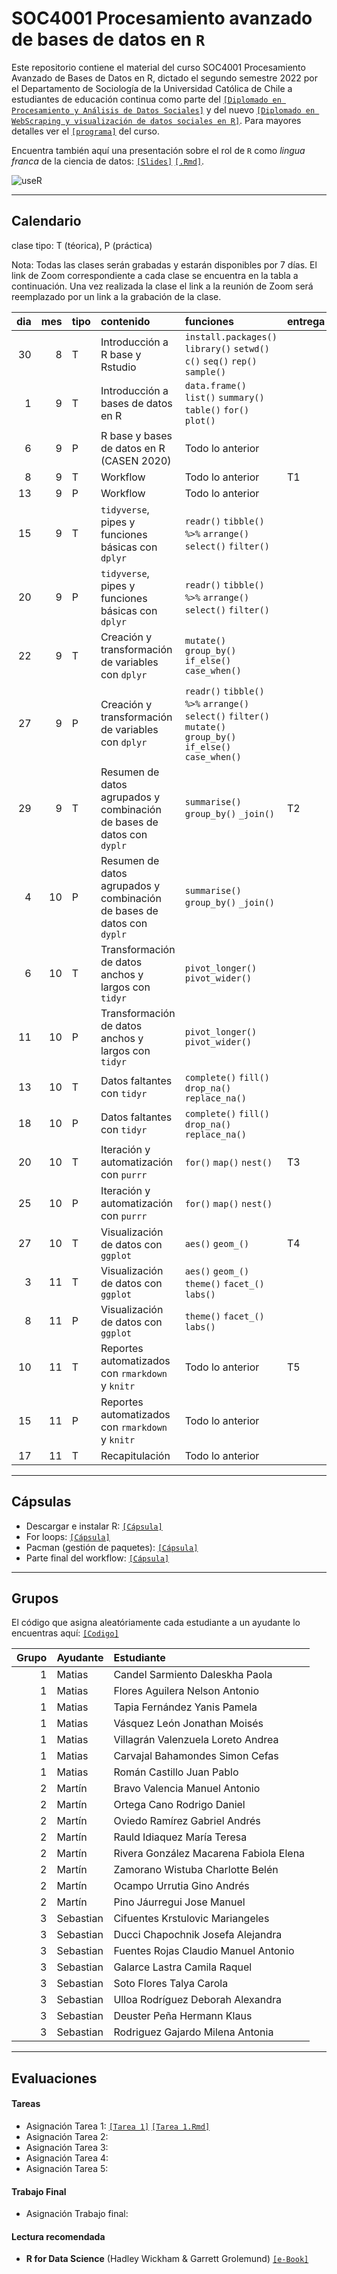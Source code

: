 # SOC4001 Procesamiento avanzado de bases de datos en `R`
Este repositorio contiene el material del curso SOC4001 Procesamiento Avanzado de Bases de Datos en R, dictado el segundo semestre 2022 por el Departamento de Sociología de la Universidad Católica de Chile a estudiantes de educación continua como parte del [`[Diplomado en Procesamiento y Análisis de Datos Sociales]`](https://educacioncontinua.uc.cl/41343-ficha-diplomado-en-procesamiento-y-analisis-de-datos-sociales) y del nuevo [`[Diplomado en WebScraping y visualización de datos sociales en R]`](https://educacioncontinua.uc.cl/43873-ficha-diplomado-en-webscraping-y-visualizacion-de-datos-sociales-en-r). Para mayores detalles ver el [`[programa]`](files/syllabus_soc4001.pdf) del curso.

Encuentra también aquí una presentación sobre el rol de `R` como *lingua franca* de la ciencia de datos: [`[Slides]`](https://mebucca.github.io/dar_soc4001/slides/presentation/presentation#1) [`[.Rmd]`](slides/presentation/presentation.Rmd). 


![useR](files/useR.png)

---
## Calendario

clase tipo: T (téorica), P (práctica)

Nota: Todas las clases serán grabadas y estarán disponibles por 7 días. El link de Zoom correspondiente a cada clase se encuentra en la tabla a continuación. Una vez realizada la clase el link a la reunión de Zoom será reemplazado por un link a la grabación de la clase. 

| dia  | mes  | tipo  | contenido                                                               | funciones                                                                                                       | entrega  | link/grabación zoom                                                                                | material                                                                                                                                                                                                                                     |
| ---: | ---: | :---- | :---------------------------------------------------------------------- | :-------------------------------------------------------------------------------------------------------------- | :------- | :-----------------------------------------------                                                   | :--------------------------- 
| 30   | 8    | T     | Introducción a R base y Rstudio                                              | `install.packages()` `library()` `setwd()` `c()` `seq()` `rep()` `sample()`                                     |          | [`[Todos]`](https://puc.zoom.us/rec/play/xJoO0RWMrmxX_OrQ6ow0_JTPp2Ybjmqct6qI0IB6_qxeg9P1Ccb6PiXT1NfA2eclj1rN4X9-fi8b7gwf.l4N-2FW3pJ87Geui?continueMode=true&_x_zm_rtaid=lXAg96GJSaGCfp7jdyGJGQ.1661955083378.8d2340f17a2904f095e8be692b22ab9b&_x_zm_rhtaid=109)                                                                                      | [`[Slides]`](https://mebucca.github.io/dar_soc4001/slides/class_1/class_1#1) [`[.Rmd]`](slides/class_1/class_1.Rmd)                                                                                                                          |
| 1    | 9    | T     | Introducción a bases de datos en R                                      | `data.frame()` `list()` `summary()` `table()` `for()` `plot()`                                                  |          | [`[Todos]`](https://puc.zoom.us/rec/play/esgn-jJ1E7FL7qcrDARO6cI3xog-vk-kc3HvG4Za-h95Ewh3-SyO_rNJSuUprUiCFVSq0PTYvge5xLFk.6Bqxe-J9VA4Mf0sf?continueMode=true&_x_zm_rtaid=pOYnpNx6SEi2Jy4_7YVm8A.1662124066643.7480cd2fcf7623e622a0d86260c135ca&_x_zm_rhtaid=471)                                                                                      | [`[Slides]`](https://mebucca.github.io/dar_soc4001/slides/class_2/class_2#1) [`[.Rmd]`](slides/class_2/class_2.Rmd)                                                                                                                          |
| 6    | 9    | P     | R base y bases de datos en R (CASEN 2020)                         | Todo lo anterior                                             |          | [`[G1]`](https://puc.zoom.us/rec/share/QVlftzZIJRGn6QhvtEPn9zULnGVlbbHOV6hRUAjM9dEYWULs5ytwtyJuNxYXaM7V.rq32AtbX0jj-Ru1w)   [`[G2]`](https://puc.zoom.us/j/82888550392) [`[G3]`](https://puc.zoom.us/j/86505510028?pwd=QURDejdaTThybzhnM1JGR1lRNDE4dz09)                                                              | [`[RScript]`](slides/class_3/class_3.R)  [`[Casen2020]`](http://observatorio.ministeriodesarrollosocial.gob.cl/encuesta-casen-en-pandemia-2020)                                                                                              |
| 8    | 9    | T     | Workflow                                                               | Todo lo anterior                                                                                                | T1       | [`[Todos]`](https://puc.zoom.us/rec/play/fUQOBpgaR8JfX1kqttpQbGzR3jBz2Oa0uKB7lfOwAbA83nyuxjckUT48siaxA2F464Y7fgQg6RwDkI43.ZcWPJmOJw4bhGAo9?continueMode=true&_x_zm_rtaid=v56x1NU5RlSztPdY8xbS8A.1663071028373.4aafa3b6093865e56601934df6224d1c&_x_zm_rhtaid=314)                                                                                      | [`[Archivos]`](slides/class_4/workflow.zip)                                                                                                                                                                                                     |
| 13    | 9    | P     | Workflow                                                                | Todo lo anterior                                                                                                |          | [`[G1]`](https://puc.zoom.us/rec/share/DNIyA14-mruDWhvu3AQB0Dp9RtFTfkRFaMfO-ASZM8w_N00H7N8gQoCDY0DdNfej.9hkE74uikdcN1Luz) [`[G2]`](https://puc.zoom.us/j/88268681379) [`[G3]`](https://puc.zoom.us/j/86562029910)                                                                   | [`[Archivos]`](slides/class_4/workflow_ta.zip)                                                                                                                                                                                                  |
| 15   | 9    | T     | `tidyverse`, pipes y funciones básicas con `dplyr`                      | `readr()` `tibble()` `%>%` `arrange()` `select()` `filter()`                                                    |          | [`[Todos]`]([https://puc.zoom.us/j/81586534478?pwd=Q2Zhc3Ztb080eTN6UXpnQjZ1K1NHQT09](https://puc.zoom.us/rec/play/wuAYQO1FVSp96mTlB9fw5SvqXhHzAIz9f8v5zrh21GDJ5LfaWrS0I8V_2Nzs3OsadDKc9bjPUsiagGFQ.OC__el7T8MhVLRPO?continueMode=true&_x_zm_rtaid=yXi6w6p2QpuvJJPw5nErhg.1663678039515.2d3d11a48f725daf4c7f6f36218779c5&_x_zm_rhtaid=175)                                                                                      | [`[Slides]`](https://mebucca.github.io/dar_soc4001/slides/class_5/class_5#1) [`[.Rmd]`](slides/class_5/class_5.Rmd)                                                                                                                          |
| 20   | 9    | P     | `tidyverse`, pipes y funciones básicas con `dplyr`                      | `readr()` `tibble()` `%>%` `arrange()` `select()` `filter()`                                                    |          | | [`[G1]`](https://puc.zoom.us/j/88646807675?pwd=bW91bGlZMTU0S2hpU2MxYk9yRldHdz09) [`[G2]`](https://puc.zoom.us/j/88268681379) [`[G3]`]()                                                                                      | [`[Slides]`](https://mebucca.github.io/dar_soc4001/slides/class_5/class_5#1) [`[.Rmd]`](slides/class_5/class_5.Rmd)                                                                                                                          |
| 22   | 9    | T     | Creación y transformación de variables con `dplyr`                      | `mutate()` `group_by()` `if_else()` `case_when()`                                                               |          | [`[Todos]`](https://puc.zoom.us/j/81586534478?pwd=Q2Zhc3Ztb080eTN6UXpnQjZ1K1NHQT09)                                                                                      | [`[Slides]`](https://mebucca.github.io/dar_soc4001/slides/class_6/class_6#1) [`[.Rmd]`](slides/class_6/class_6.Rmd)                                                                                                                          |
| 27   | 9    | P     | Creación y transformación de variables con `dplyr`                      | `readr()` `tibble()` `%>%` `arrange()` `select()` `filter()` `mutate()` `group_by()` `if_else()` `case_when()`  |          | [`[G1]`](https://puc.zoom.us/j/88646807675?pwd=bW91bGlZMTU0S2hpU2MxYk9yRldHdz09) [`[G2]`](https://puc.zoom.us/j/88268681379) [`[G3]`]()                                                                   | [`[RScript]`](slides/class_6/class_6.R) [`[Data]`](https://github.com/mebucca/dar_soc4001/blob/master/slides/class_6/sample_casen2017.csv)                                                                                                   |
| 29   | 9    | T     | Resumen de datos agrupados y combinación de bases de datos con `dyplr`  | `summarise()` `group_by()` `_join()`                                                                            | T2       | [`[Todos]`](https://puc.zoom.us/j/81586534478?pwd=Q2Zhc3Ztb080eTN6UXpnQjZ1K1NHQT09)                                                                                      | [`[Slides]`](https://mebucca.github.io/dar_soc4001/slides/class_7/class_7#1) [`[.Rmd]`](slides/class_7/class_7.Rmd)                                                                                                                          |
| 4   | 10    | P     | Resumen de datos agrupados y combinación de bases de datos con `dyplr`  | `summarise()` `group_by()` `_join()`                                                                            |          | [`[G1]`](https://puc.zoom.us/j/88646807675?pwd=bW91bGlZMTU0S2hpU2MxYk9yRldHdz09) [`[G2]`](https://puc.zoom.us/j/88268681379) [`[G3]`]()                                  | [`[RScript]`](slides/class_7/class_7.R) [`[Data]`](https://github.com/mebucca/dar_soc4001/blob/master/slides/class_6/sample_casen2017.csv)                                                                                                   |
| 6    | 10   | T     | Transformación de datos anchos y largos con `tidyr`                     | `pivot_longer()` `pivot_wider()`                                                                                |          | [`[Todos]`](https://puc.zoom.us/j/81586534478?pwd=Q2Zhc3Ztb080eTN6UXpnQjZ1K1NHQT09)                                                                                      | [`[Slides]`](https://mebucca.github.io/dar_soc4001/slides/class_9/class_9#1) [`[.Rmd]`](slides/class_9/class_9.Rmd)                                                                                                                          |
| 11    | 10   | P     | Transformación de datos anchos y largos con `tidyr`                     | `pivot_longer()` `pivot_wider()`                                                                                |          | [`[G1]`](https://puc.zoom.us/j/88646807675?pwd=bW91bGlZMTU0S2hpU2MxYk9yRldHdz09) [`[G2]`](https://puc.zoom.us/j/88268681379) [`[G3]`]() | [`[Ejercicio]`](https://mebucca.github.io/dar_soc4001/slides/class_9/ejercicio_practico#1)                                                                                                                                                   |
| 13   | 10   | T     | Datos faltantes con `tidyr`                                             | `complete()` `fill()` `drop_na()` `replace_na()`                                                                |          | [`[Todos]`](https://puc.zoom.us/j/81586534478?pwd=Q2Zhc3Ztb080eTN6UXpnQjZ1K1NHQT09)                                                                                      | [`[Slides]`](https://mebucca.github.io/dar_soc4001/slides/class_10/class_10#1) [`[.Rmd]`](slides/class_10/class_10.Rmd) [`[RScript]`](slides/class_10/class_10.R)                                                                            |
| 18   | 10   | P     | Datos faltantes con `tidyr`                                             | `complete()` `fill()` `drop_na()` `replace_na()`                                                                |          | [`[G1]`](https://puc.zoom.us/j/88646807675?pwd=bW91bGlZMTU0S2hpU2MxYk9yRldHdz09) [`[G2]`](https://puc.zoom.us/j/88268681379) [`[G3]`]()                                                                              | [`[Ejercicio]`](https://mebucca.github.io/dar_soc4001/slides/class_10/ejercicio_practico#1)                                                                                                                                                  |
| 20   | 10  | T     | Iteración y automatización con `purrr`                                  | `for()` `map()` `nest()`                                                                                        | T3       | [`[Todos]`](https://puc.zoom.us/j/81586534478?pwd=Q2Zhc3Ztb080eTN6UXpnQjZ1K1NHQT09)                                                                                      | [`[Slides]`](https://mebucca.github.io/dar_soc4001/slides/class_13/class_13#1) [`[.Rmd]`](slides/class_13/class_13.Rmd)                                                                                                                      |
| 25    | 10   | P     | Iteración y automatización con `purrr`                                  | `for()` `map()` `nest()`                                                                                        |          | [`[G1]`](https://puc.zoom.us/j/88646807675?pwd=bW91bGlZMTU0S2hpU2MxYk9yRldHdz09) [`[G2]`](https://puc.zoom.us/j/88268681379) [`[G3]`]()                                                                   | [`[Ejercicio]`](https://mebucca.github.io/dar_soc4001/slides/class_13/ejercicio_practico#1)                                                                                                                                                  |
| 27   | 10   | T     | Visualización de datos con `ggplot`                                     | `aes()` `geom_()`                                                                                               | T4       | [`[Todos]`](https://puc.zoom.us/j/81586534478?pwd=Q2Zhc3Ztb080eTN6UXpnQjZ1K1NHQT09)                                                                                      | [`[Slides]`](https://mebucca.github.io/dar_soc4001/slides/class_11/class_11#1) [`[.Rmd]`](slides/class_11/class_11.Rmd) [`[RScript]`](slides/class_11/class_11.R)                                                                            |
| 3   | 11   | T     | Visualización de datos con `ggplot`                                     | `aes()` `geom_()` `theme()` `facet_()` `labs()`                                                                 |          | [`[Todos]`](https://puc.zoom.us/j/81586534478?pwd=Q2Zhc3Ztb080eTN6UXpnQjZ1K1NHQT09)                                                                                      | [`[Slides]`](https://mebucca.github.io/dar_soc4001/slides/class_12/class_12#1) [`[.Rmd]`](slides/class_12/class_12.Rmd)                                                                                                                      |
| 8   | 11   | P     | Visualización de datos con `ggplot`                                     | `theme()` `facet_()` `labs()`                                                                                   |          | [`[G1]`](https://puc.zoom.us/j/88646807675?pwd=bW91bGlZMTU0S2hpU2MxYk9yRldHdz09) [`[G2]`](https://puc.zoom.us/j/88268681379) [`[G3]`]()                                                                   | [`[Ejercicio]`](https://mebucca.github.io/dar_soc4001/slides/class_11/ejercicio_practico#1)                                                                                                                                                  |
| 10    | 11   | T     | Reportes automatizados con `rmarkdown` y `knitr`                        | Todo lo anterior                                                                                                | T5       | [`[Todos]`](https://puc.zoom.us/j/81586534478?pwd=Q2Zhc3Ztb080eTN6UXpnQjZ1K1NHQT09)                                                                                      | [`[Slides]`](https://mebucca.github.io/dar_soc4001/slides/class_15/class_15#1) [`[.Rmd]`](slides/class_15/class_15.Rmd) [`[Template.Rmd]`](slides/class_15/class_15_template.Rmd)  [`[Template.pdf]`](slides/class_15/class_15_template.pdf) |
| 15   | 11   | P     | Reportes automatizados con `rmarkdown` y `knitr`                        | Todo lo anterior                                                                                                |          | [`[G1]`](https://puc.zoom.us/j/88646807675?pwd=bW91bGlZMTU0S2hpU2MxYk9yRldHdz09) [`[G2]`](https://puc.zoom.us/j/88268681379)    [`[G3]`](h)                                                                          | [`[Ejercicio]`](slides/class_15/ejercicio_practico.pdf)[`[Datos]`](slides/class_4/workflow/data/ESS8_subset.dta)                                                                                                                             |
| 17   | 11   | T     | Recapitulación                                                          | Todo lo anterior                                                                                                |          | [`[Todos]`](https://puc.zoom.us/j/81586534478?pwd=Q2Zhc3Ztb080eTN6UXpnQjZ1K1NHQT09)                                                                                      | [`[Archivos]`](slides/class_16/workflow_adv.zip)                                                                                                                                                                                             |


---

## Cápsulas

- Descargar e instalar R: [`[Cápsula]`](https://www.youtube.com/watch?v=805yKZSQaj8)
- For loops: [`[Cápsula]`](https://www.youtube.com/watch?v=Jg473dyiahY)
- Pacman (gestión de paquetes): [`[Cápsula]`](https://zoom.us/rec/play/oEC3ylDF1FgvRefSBeVYa1sw1YUllzmpEErUAJ2Fo_Hm5ZZkKUC1eqpDLlwyAIFi2jmX_VhQJaKJPKWV.A9FP161KdHNM_Agr?continueMode=true&_x_zm_rtaid=u0HMtmUiRMejpEz1fB47bQ.1663094558713.9f2656b492d27b84f009e687810d20ab&_x_zm_rhtaid=913)
- Parte final del workflow: [`[Cápsula]`](https://zoom.us/rec/play/uggnL2XFaA9UQEF1QgBT-vnqUUm3g2EnuXp7npOcIfav35wTzwcGnVZQL51u2li9tjgJozslJR7xb-4x.YClnoWfPbbY2rOsZ?continueMode=true&_x_zm_rtaid=u0HMtmUiRMejpEz1fB47bQ.1663094558713.9f2656b492d27b84f009e687810d20ab&_x_zm_rhtaid=913)

---

## Grupos

El código que asigna aleatóriamente cada estudiante a un ayudante lo encuentras aquí: [`[Codigo]`](files/student2ta.R)

| Grupo|Ayudante  |Estudiante                             |
|-----:|:---------|:--------------------------------------|
|     1|Matias    |Candel Sarmiento Daleskha Paola        |
|     1|Matias    |Flores Aguilera Nelson Antonio         |
|     1|Matias    |Tapia Fernández Yanis Pamela           |
|     1|Matias    |Vásquez León Jonathan Moisés           |
|     1|Matias    |Villagrán Valenzuela Loreto Andrea     |
|     1|Matias    |Carvajal Bahamondes Simon Cefas        |
|     1|Matias    |Román Castillo Juan Pablo              |
|     2|Martín    |Bravo Valencia Manuel Antonio          |
|     2|Martín    |Ortega Cano Rodrigo Daniel             |
|     2|Martín    |Oviedo Ramírez Gabriel Andrés          |
|     2|Martín    |Rauld Idiaquez María Teresa            |
|     2|Martín    |Rivera González Macarena Fabiola Elena |
|     2|Martín    |Zamorano Wistuba Charlotte Belén       |
|     2|Martín    |Ocampo Urrutia Gino Andrés             |
|     2|Martín    |Pino Jáurregui Jose Manuel             |
|     3|Sebastian |Cifuentes Krstulovic Mariangeles       |
|     3|Sebastian |Ducci Chapochnik Josefa Alejandra      |
|     3|Sebastian |Fuentes Rojas Claudio Manuel Antonio   |
|     3|Sebastian |Galarce Lastra Camila Raquel           |
|     3|Sebastian |Soto Flores Talya Carola               |
|     3|Sebastian |Ulloa Rodríguez Deborah Alexandra      |
|     3|Sebastian |Deuster Peña Hermann Klaus             |
|     3|Sebastian |Rodriguez Gajardo Milena Antonia       |


---

## Evaluaciones 

#### Tareas 

- Asignación Tarea 1: [`[Tarea 1]`](homework/t_1.pdf) [`[Tarea 1.Rmd]`](homework/t_1.Rmd)
- Asignación Tarea 2: 
- Asignación Tarea 3: 
- Asignación Tarea 4: 
- Asignación Tarea 5: 


#### Trabajo Final

- Asignación Trabajo final: 



#### Lectura recomendada

- **R for Data Science** (Hadley Wickham & Garrett Grolemund) [`[e-Book]`](https://r4ds.had.co.nz/)



